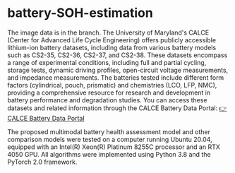 # battery-SOH-estimation
The image data is in the branch.
The University of Maryland's CALCE (Center for Advanced Life Cycle Engineering) offers publicly accessible lithium-ion battery datasets, including data from various battery models such as CS2-35, CS2-36, CS2-37, and CS2-38. These datasets encompass a range of experimental conditions, including full and partial cycling, storage tests, dynamic driving profiles, open-circuit voltage measurements, and impedance measurements. The batteries tested include different form factors (cylindrical, pouch, prismatic) and chemistries (LCO, LFP, NMC), providing a comprehensive resource for research and development in battery performance and degradation studies.
You can access these datasets and related information through the CALCE Battery Data Portal:
[👉 CALCE Battery Data Portal
](https://calce.umd.edu/data#CS2)

The proposed multimodal battery health assessment model and other comparison models were tested on a computer running Ubuntu 20.04, equipped with an Intel(R) Xeon(R) Platinum 8255C processor and an RTX 4050 GPU. All algorithms were implemented using Python 3.8 and the PyTorch 2.0 framework. 
